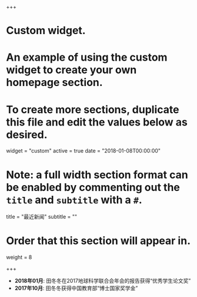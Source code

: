 +++
# Custom widget.
# An example of using the custom widget to create your own homepage section.
# To create more sections, duplicate this file and edit the values below as desired.
widget = "custom"
active = true
date = "2018-01-08T00:00:00"

# Note: a full width section format can be enabled by commenting out the `title` and `subtitle` with a `#`.
title = "最近新闻"
subtitle = ""

# Order that this section will appear in.
weight = 8

+++


- **2018年01月**: 田冬冬在2017地球科学联合会年会的报告获得“优秀学生论文奖”
- **2017年10月**: 田冬冬获得中国教育部“博士国家奖学金”
